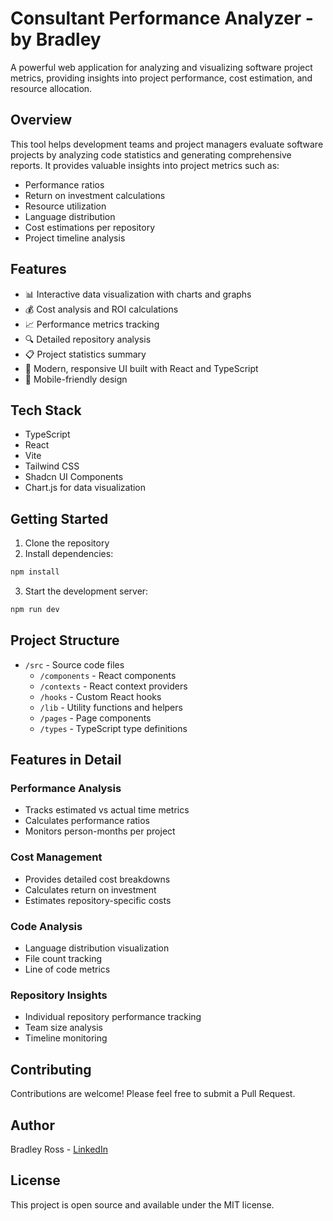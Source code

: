 # Consultant Performance Analyzer - by Bradley

A powerful web application for analyzing and visualizing software project metrics, providing insights into project performance, cost estimation, and resource allocation.

## Overview

This tool helps development teams and project managers evaluate software projects by analyzing code statistics and generating comprehensive reports. It provides valuable insights into project metrics such as:

- Performance ratios
- Return on investment calculations
- Resource utilization
- Language distribution
- Cost estimations per repository
- Project timeline analysis

## Features

- 📊 Interactive data visualization with charts and graphs
- 💰 Cost analysis and ROI calculations
- 📈 Performance metrics tracking
- 🔍 Detailed repository analysis
- 📋 Project statistics summary
- 🎨 Modern, responsive UI built with React and TypeScript
- 📱 Mobile-friendly design

## Tech Stack

- TypeScript
- React
- Vite
- Tailwind CSS
- Shadcn UI Components
- Chart.js for data visualization

## Getting Started

1. Clone the repository
2. Install dependencies:
```bash
npm install
```
3. Start the development server:
```bash
npm run dev
```

## Project Structure

- `/src` - Source code files
  - `/components` - React components
  - `/contexts` - React context providers
  - `/hooks` - Custom React hooks
  - `/lib` - Utility functions and helpers
  - `/pages` - Page components
  - `/types` - TypeScript type definitions

## Features in Detail

### Performance Analysis
- Tracks estimated vs actual time metrics
- Calculates performance ratios
- Monitors person-months per project

### Cost Management
- Provides detailed cost breakdowns
- Calculates return on investment
- Estimates repository-specific costs

### Code Analysis
- Language distribution visualization
- File count tracking
- Line of code metrics

### Repository Insights
- Individual repository performance tracking
- Team size analysis
- Timeline monitoring

## Contributing

Contributions are welcome! Please feel free to submit a Pull Request.

## Author

Bradley Ross - [LinkedIn](https://linkedin.com/in/bradaross/)

## License

This project is open source and available under the MIT license.
